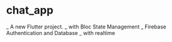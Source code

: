 # chat_app

_ A new Flutter project. 
_ with Bloc State Management 
_ Firebase Authentication and Database 
_ with realtime 


